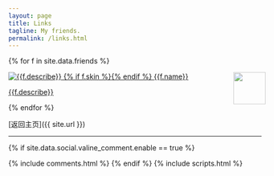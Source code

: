 ```yaml
---
layout: page
title: Links
tagline: My friends.
permalink: /links.html
---
```



{% for f in site.data.friends %}
<div class="link-chip-div"><a href="{{f.url}}" target="_blank" class="link-chip ripple">
 <img alt="{{f.describe}}" src="{{f.image}}" class="link-chip-icon"/>
 {% if f.skin %}<img style="filter:opacity(0.8);float:right;height:64px;margin-right:-8px" src="{{f.skin}}" />{% endif %}
 <span title="{{f.describe}}" class="link-chip-title">{{f.name}}</span>
 <p class="link-chip-dc">{{f.describe}}</p></a></div>
{% endfor %}

[返回主页]({{ site.url }})

<hr/>

  {% if site.data.social.valine_comment.enable  == true %}
  <script src="/comment/av-min.js"></script>
  <script src="/comment/Valine.min.js"></script>
  <div id="comments"></div>
  {% include comments.html %}
  {% endif %}
  {% include scripts.html %}
